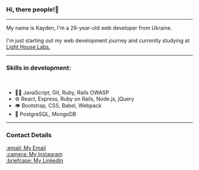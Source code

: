 
### Hi, there people!👋
<hr>
My name is Kayden, I'm a 29-year-old web developer from Ukraine. <br><br>
I'm just starting out my web development journey and currently studying at <a href="https://www.lighthouselabs.ca/en/web-development-bootcamp">Light House Labs.</a> <br>
<hr>
<h3> Skills in development:</h3> <br>

- 👨‍💻 JavaScript, Git, Ruby, Rails OWASP
- ⚙️ React, Express, Ruby on Rails, Node.js, jQuery
- 👁️ Bootstrap, CSS, Babel, Webpack
- 💽 PostgreSQL, MongoDB

<hr>
<h3>Contact Details</h3>
<a href="mailto:kharchenkokyrylo@gmail.com">:email: My Email</a><br>
<a href="http://https://www.instagram.com/kaydenukr/">:camera: My Instagram</a><br>
<a href="https://www.linkedin.com/in/kyrylo-kharchenko/">:briefcase: My LinkedIn</a>

